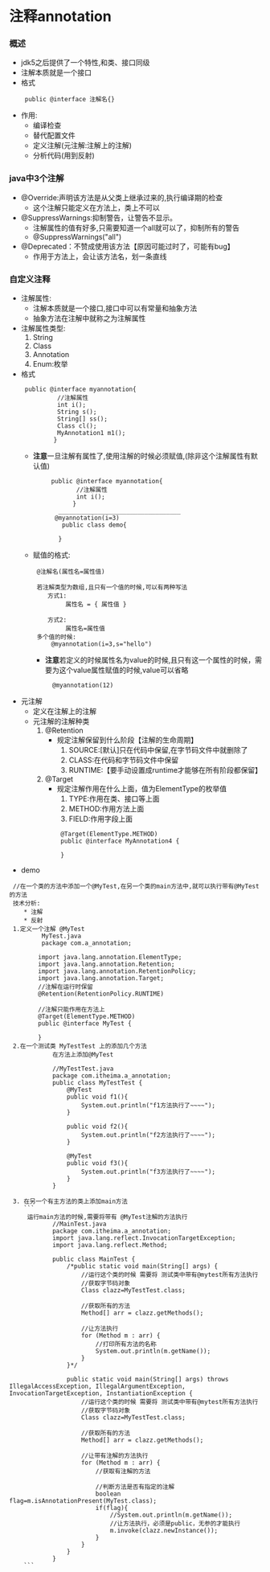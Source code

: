 # 注释annotation
### 概述
* jdk5之后提供了一个特性,和类、接口同级
* 注解本质就是一个接口
* 格式
  ```
   public @interface 注解名{}
  ```
* 作用:
   * 编译检查
   * 替代配置文件
   * 定义注解(元注解:注解上的注解)
   * 分析代码(用到反射)
### java中3个注解
* @Override:声明该方法是从父类上继承过来的,执行编译期的检查
  * 这个注解只能定义在方法上，类上不可以
* @SuppressWarnings:抑制警告，让警告不显示。
  * 注解属性的值有好多,只需要知道一个all就可以了，抑制所有的警告
  * @SuppressWarnings("all")
* @Deprecated：不赞成使用该方法【原因可能过时了，可能有bug】
  * 作用于方法上，会让该方法名，划一条直线
### 自定义注释
* 注解属性:
  * 注解本质就是一个接口,接口中可以有常量和抽象方法
  * 抽象方法在注解中就称之为注解属性
* 注解属性类型:
  1. String
  2. Class
  3. Annotation
  4. Enum:枚举
* 格式
  ```
   public @interface myannotation{
            //注解属性
            int i();
            String s();
            String[] ss();
            Class cl();
            MyAnnotation1 m1();
           }
  ```
  * **注意**一旦注解有属性了,使用注解的时候必须赋值,(除非这个注解属性有默认值)
    ```
         public @interface myannotation{
                //注解属性
                int i();
               }
           __________________________________
          @myannotation(i=3)
            public class demo{

           }
    ```
  * 赋值的格式:
    ```
     @注解名(属性名=属性值)

     若注解类型为数组,且只有一个值的时候,可以有两种写法
        方式1:
		     属性名 = { 属性值 }

	    方式2:
			 属性名=属性值
     多个值的时候:
         @myannotation(i=3,s="hello")

    ```
    * **注意**若定义的时候属性名为value的时候,且只有这一个属性的时候，需要为这个value属性赋值的时候,value可以省略
      ```
        @myannotation(12)
      ```
* 元注解
  * 定义在注解上的注解
  * 元注解的注解种类
    1. @Retention
       * 规定注解保留到什么阶段【注解的生命周期】
         1. SOURCE:[默认]只在代码中保留,在字节码文件中就删除了
		 2. CLASS:在代码和字节码文件中保留
		 3. RUNTIME:【要手动设置成runtime才能够在所有阶段都保留】
    2. @Target
       * 规定注解作用在什么上面，值为ElementType的枚举值
         1. TYPE:作用在类、接口等上面
		 2. METHOD:作用方法上面
		 3. FIELD:作用字段上面
		 ```
		  @Target(ElementType.METHOD)
		  public @interface MyAnnotation4 {

		  }
		 ```
* demo
```
 //在一个类的方法中添加一个@MyTest,在另一个类的main方法中,就可以执行带有@MyTest的方法
 技术分析:
	* 注解
	* 反射
 1.定义一个注解 @MyTest
		 MyTest.java
		 package com.a_annotation;

		import java.lang.annotation.ElementType;
		import java.lang.annotation.Retention;
		import java.lang.annotation.RetentionPolicy;
		import java.lang.annotation.Target;
		//注解在运行时保留
		@Retention(RetentionPolicy.RUNTIME)

		//注解只能作用在方法上
		@Target(ElementType.METHOD)
		public @interface MyTest {

		}
 2.在一个测试类 MyTestTest 上的添加几个方法
			在方法上添加@MyTest

			//MyTestTest.java
			package com.itheima.a_annotation;
			public class MyTestTest {
				@MyTest
				public void f1(){
					System.out.println("f1方法执行了~~~~");
				}

				public void f2(){
					System.out.println("f2方法执行了~~~~");
				}

				@MyTest
				public void f3(){
					System.out.println("f3方法执行了~~~~");
				}
			}

 3. 在另一个有主方法的类上添加main方法
 	```
 	 运行main方法的时候,需要将带有 @MyTest注解的方法执行
			//MainTest.java
			package com.itheima.a_annotation;
			import java.lang.reflect.InvocationTargetException;
			import java.lang.reflect.Method;

			public class MainTest {
				/*public static void main(String[] args) {
					//运行这个类的时候 需要将 测试类中带有@mytest所有方法执行
					//获取字节码对象
					Class clazz=MyTestTest.class;

					//获取所有的方法
					Method[] arr = clazz.getMethods();

					//让方法执行
					for (Method m : arr) {
						//打印所有方法的名称
						System.out.println(m.getName());
					}
				}*/

				public static void main(String[] args) throws IllegalAccessException, IllegalArgumentException, InvocationTargetException, InstantiationException {
					//运行这个类的时候 需要将 测试类中带有@mytest所有方法执行
					//获取字节码对象
					Class clazz=MyTestTest.class;

					//获取所有的方法
					Method[] arr = clazz.getMethods();

					//让带有注解的方法执行
					for (Method m : arr) {
						//获取有注解的方法

						//判断方法是否有指定的注解
						boolean flag=m.isAnnotationPresent(MyTest.class);
						if(flag){
							//System.out.println(m.getName());
							//让方法执行，必须是public，无参的才能执行
							m.invoke(clazz.newInstance());
						}
					}
				}
			}
 	```
```